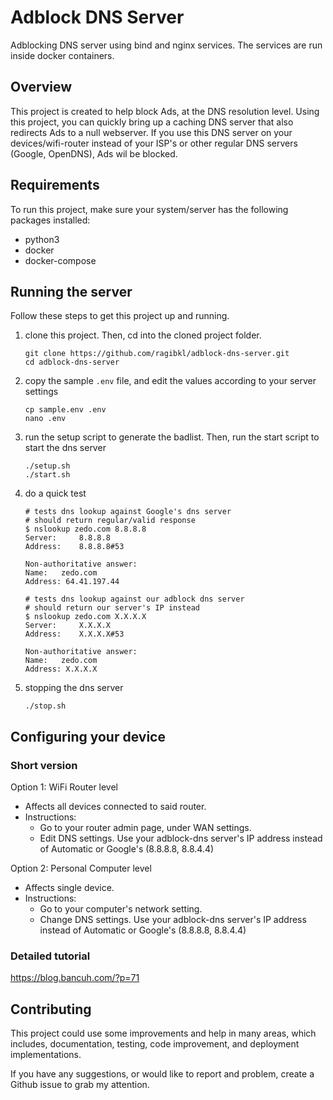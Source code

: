 # Adblock DNS Server
Adblocking DNS server using bind and nginx services. The services are run inside docker containers.

## Overview
This project is created to help block Ads, at the DNS resolution level.
Using this project, you can quickly bring up a caching DNS server that also redirects Ads to a null webserver.
If you use this DNS server on your devices/wifi-router instead of your ISP's or other regular DNS servers (Google, OpenDNS), Ads wil be blocked.

## Requirements
To run this project, make sure your system/server has the following packages installed: 
- python3
- docker
- docker-compose

## Running the server
Follow these steps to get this project up and running.

1. clone this project. Then, cd into the cloned project folder.
    ```
    git clone https://github.com/ragibkl/adblock-dns-server.git
    cd adblock-dns-server
    ```

2. copy the sample `.env` file, and edit the values according to your server settings
    ```
    cp sample.env .env
    nano .env
    ```

3. run the setup script to generate the badlist. Then, run the start script to start the dns server
    ```
    ./setup.sh
    ./start.sh
    ```

4. do a quick test   
    ```shell
    # tests dns lookup against Google's dns server
    # should return regular/valid response
    $ nslookup zedo.com 8.8.8.8
    Server:		8.8.8.8
    Address:	8.8.8.8#53
    
    Non-authoritative answer:
    Name:	zedo.com
    Address: 64.41.197.44
    
    # tests dns lookup against our adblock dns server
    # should return our server's IP instead
    $ nslookup zedo.com X.X.X.X
    Server:		X.X.X.X
    Address:	X.X.X.X#53
    
    Non-authoritative answer:
    Name:	zedo.com
    Address: X.X.X.X
    ```

5. stopping the dns server       
    ```
    ./stop.sh
    ```

## Configuring your device

### Short version
Option 1: WiFi Router level
- Affects all devices connected to said router.
- Instructions: 
    - Go to your router admin page, under WAN settings.
    - Edit DNS settings. Use your adblock-dns server's IP address instead of Automatic or Google's (8.8.8.8, 8.8.4.4)

Option 2: Personal Computer level
- Affects single device.
- Instructions: 
    - Go to your computer's network setting.
    - Change DNS settings. Use your adblock-dns server's IP address instead of Automatic or Google's (8.8.8.8, 8.8.4.4)
    
### Detailed tutorial
https://blog.bancuh.com/?p=71


## Contributing
This project could use some improvements and help in many areas, which includes, documentation, testing, code improvement, and deployment implementations.

If you have any suggestions, or would like to report and problem, create a Github issue to grab my attention.
